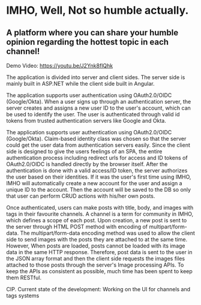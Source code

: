 # IMHO, Well, Not so humble actually.

## A platform where you can share your humble opinion regarding the hottest topic in each channel!

Demo Video: https://youtu.be/J2Ynk8flQhk



The application is divided into server and client sides. The server side is mainly built in ASP.NET while the client side built in Angular.

The application supports user authentication using OAuth2.0/OIDC (Google/Okta). When a user signs up through an authentication server, the server creates and assigns a new user ID to the user's account, which can be used to identify the user. The user is authenticated through valid id tokens from trusted authentication servers like Google and Okta. 



The application supports user authentication using OAuth2.0/OIDC (Google/Okta). Claim-based identity class was chosen so that the server could get the user data from authentication servers easily. Since the client side is designed to give the users feelings of an SPA, the entire authentication process including redirect urls for access and ID tokens of OAuth2.0/OIDC is handled directly by the browser itself. After the authentication is done with a valid access/ID token, the server authorizes the user based on their identities. If it was the user's first time using IMHO, IMHO will automatically create a new account for the user and assign a unique ID to the account. Then the account will be saved to the DB so only that user can perform CRUD actions with his/her own posts.

Once authenticated, users can make posts with title, body, and images with tags in their favourite channels.
A channel is a term for community in IMHO, which defines a scope of each post. Upon creation, a new post is sent to the server through HTML POST method with encoding of multipart/form-data. The multipart/form-data encoding method was used to allow the client side to send images with the posts they are attached to at the same time.  However, When posts are loaded, posts cannot be loaded with its image data in the same HTTP response. Therefore, post data is sent to the user in the JSON array format and then the client side requests the images files attached to those posts through the server's Image processing APIs. To keep the APIs as consistent as possible, much time has been spent to keep them RESTful.

CIP.
Current state of the development:
Working on the UI for channels and tags systems





